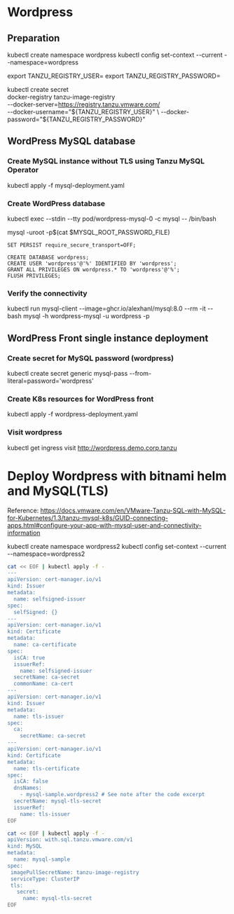 # Wordpress

## Preparation
kubectl create namespace wordpress
kubectl config set-context --current --namespace=wordpress

export TANZU_REGISTRY_USER=
export TANZU_REGISTRY_PASSWORD=

kubectl create secret \
docker-registry tanzu-image-registry  \
--docker-server=https://registry.tanzu.vmware.com/ \
--docker-username="${TANZU_REGISTRY_USER}"  \
--docker-password="${TANZU_REGISTRY_PASSWORD}"

## WordPress MySQL database

### Create MySQL instance without TLS using Tanzu MySQL Operator
kubectl apply -f mysql-deployment.yaml

### Create WordPress database
kubectl exec --stdin --tty pod/wordpress-mysql-0 -c mysql -- /bin/bash

mysql -uroot -p$(cat $MYSQL_ROOT_PASSWORD_FILE)

```
SET PERSIST require_secure_transport=OFF;

CREATE DATABASE wordpress;
CREATE USER 'wordpress'@'%' IDENTIFIED BY 'wordpress';
GRANT ALL PRIVILEGES ON wordpress.* TO 'wordpress'@'%';
FLUSH PRIVILEGES;
```
### Verify the connectivity 
kubectl run mysql-client --image=ghcr.io/alexhanl/mysql:8.0 --rm -it -- bash
mysql -h wordpress-mysql -u wordpress -p

## WordPress Front single instance deployment
### Create secret for MySQL password (wordpress)
kubectl create secret generic mysql-pass --from-literal=password='wordpress'

### Create K8s resources for WordPress front
kubectl apply -f wordpress-deployment.yaml


### Visit wordpress
kubectl get ingress
visit http://wordpress.demo.corp.tanzu




# Deploy Wordpress with bitnami helm and MySQL(TLS)

Reference: https://docs.vmware.com/en/VMware-Tanzu-SQL-with-MySQL-for-Kubernetes/1.3/tanzu-mysql-k8s/GUID-connecting-apps.html#configure-your-app-with-mysql-user-and-connectivity-information

kubectl create namespace wordpress2
kubectl config set-context --current --namespace=wordpress2

``` bash
cat << EOF | kubectl apply -f -
---
apiVersion: cert-manager.io/v1
kind: Issuer
metadata:
  name: selfsigned-issuer
spec:
  selfSigned: {}
---
apiVersion: cert-manager.io/v1
kind: Certificate
metadata:
  name: ca-certificate
spec:
  isCA: true
  issuerRef:
    name: selfsigned-issuer
  secretName: ca-secret
  commonName: ca-cert
---
apiVersion: cert-manager.io/v1
kind: Issuer
metadata:
  name: tls-issuer
spec:
  ca:
    secretName: ca-secret
---
apiVersion: cert-manager.io/v1
kind: Certificate
metadata:
  name: tls-certificate
spec:
  isCA: false
  dnsNames:
    - mysql-sample.wordpress2 # See note after the code excerpt
  secretName: mysql-tls-secret
  issuerRef:
    name: tls-issuer
EOF
```

``` bash
cat << EOF | kubectl apply -f -
apiVersion: with.sql.tanzu.vmware.com/v1
kind: MySQL
metadata:
  name: mysql-sample
spec:
 imagePullSecretName: tanzu-image-registry
 serviceType: ClusterIP
 tls:
   secret:
     name: mysql-tls-secret
EOF
```

